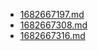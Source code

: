 * [1682667197.md](/docs/202304/1682667197.md)
* [1682667308.md](/docs/202304/1682667308.md)
* [1682667316.md](/docs/202304/1682667316.md)
